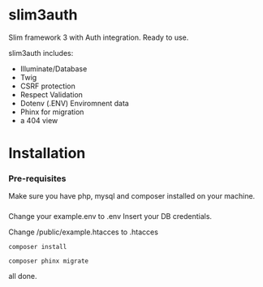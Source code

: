 # slim3auth
Slim framework 3 with Auth integration. Ready to use.

slim3auth includes:

- Illuminate/Database
- Twig
- CSRF protection
- Respect Validation
- Dotenv (.ENV) Enviromnent data
- Phinx for migration
- a 404 view


# Installation
### Pre-requisites 
Make sure you have php, mysql and composer installed on your machine.

###
Change your example.env to .env
Insert your DB credentials.

Change /public/example.htacces to .htacces

```
composer install
```

```
composer phinx migrate
```

all done.
